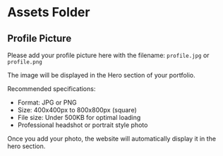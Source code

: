 # Assets Folder

## Profile Picture
Please add your profile picture here with the filename: `profile.jpg` or `profile.png`

The image will be displayed in the Hero section of your portfolio.

Recommended specifications:
- Format: JPG or PNG
- Size: 400x400px to 800x800px (square)
- File size: Under 500KB for optimal loading
- Professional headshot or portrait style photo

Once you add your photo, the website will automatically display it in the hero section.
